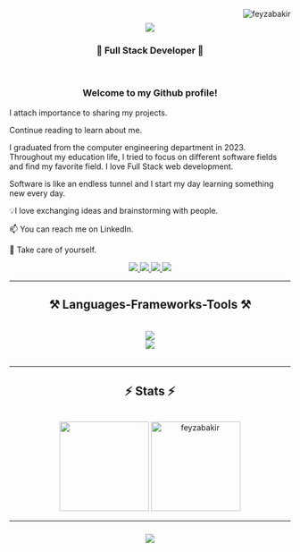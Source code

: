 <img align="right" src="https://komarev.com/ghpvc/?username=feyzabakir&label=Profile%20views&color=0e75b6&style=flat" alt="feyzabakir" /> </p>
<h1 align="center">
    <img src="https://readme-typing-svg.herokuapp.com/?font=Righteous&size=35&center=true&vCenter=true&width=500&height=70&duration=4000&lines=Hi+There!+👋;+I'm+Feyza+Nur+Bakır!;" />
</h1>

<h3 align="center">🚀 Full Stack Developer 🚀</h3>
<br/>
<h3 align="center">Welcome to my Github profile!</h3>

<p align="left">I attach importance to sharing my projects.</p> 
<p>Continue reading to learn about me.</p>
<p>I graduated from the computer engineering department in 2023. Throughout my education life, I tried to focus on different software fields and find my favorite field.
I love Full Stack web development.</p> 
<p>Software is like an endless tunnel and I start my day learning something new every day.</p>
<p>💡I love exchanging ideas and brainstorming with people.</p>
<p>📫 You can reach me on LinkedIn.</p>
<p>👋 Take care of yourself.</p>


 <div align="center"> 
  <a href="mailto:feyzanurbakirr@gmail.com">
    <img src="https://img.shields.io/badge/Gmail-333333?style=for-the-badge&logo=gmail&logoColor=red" />
  </a>
  <a href="https://linkedin.com/in/feyzabakir" target="_blank">
    <img src="https://img.shields.io/badge/LinkedIn-0077B5?style=for-the-badge&logo=linkedin&logoColor=white" target="_blank" />
  </a>
  <a href="https://instagram.com/feyzabakir__" target="_blank">
    <img src="https://img.shields.io/badge/Instagram-E4405F?style=for-the-badge&logo=instagram&logoColor=white" />
  </a>
<a href="https://medium.com/@feyzanurbakirr" target="_blank">
 <img  src="https://img.shields.io/badge/Medium-12100E?style=for-the-badge&logo=medium&logoColor=white"/>
</a>
  </a>
</div>
 <hr/>
 
<h2 align="center">⚒️ Languages-Frameworks-Tools ⚒️</h2>
<br/>
<div align="center">
    <img src="https://skillicons.dev/icons?i=c,cpp,cs,python,javascript,dotnet,redis,rabbitmq" /><br>
    <img src="https://skillicons.dev/icons?i=html,css,bootstrap,git,github,postman,docker" />
</div>

<br/>
<hr/>

<h2 align="center">⚡ Stats ⚡</h2>
<br>

<div align=center>
    <div>
    <img height="160em" src="https://github-readme-stats.vercel.app/api?username=feyzabakir&show_icons=true&theme=monokai&include_all_commits=true&count_private=true"/>
    <img  src="https://github-readme-streak-stats.herokuapp.com/?user=feyzabakir&theme=monokai" alt="feyzabakir" height="160em"/>
</div>
</div>

<hr/>

<h3 align="center">
    <img src="https://readme-typing-svg.herokuapp.com/?font=Righteous&size=25&center=true&vCenter=true&width=500&height=70&duration=4000&lines=Thanks+for+visiting!+✌️;+Shoot+me+a+message+on+Linkedin!;I'm+always+down+to+collab+:)">
</h3>

